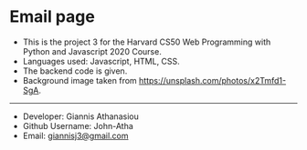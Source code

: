 # Email page

* This is the project 3 for the Harvard CS50 Web Programming with Python and Javascript 2020 Course.
* Languages used: Javascript, HTML, CSS.
* The backend code is given.
* Background image taken from https://unsplash.com/photos/x2Tmfd1-SgA.
- - -
* Developer: Giannis Athanasiou
* Github Username: John-Atha
* Email: giannisj3@gmail.com